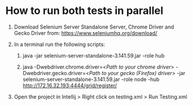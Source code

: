 # How to run both tests in parallel

1. Download Selenium Server Standalone Server, Chrome Driver and Gecko Driver from: https://www.seleniumhq.org/download/

2. In a terminal run the following scripts:

   1. java -jar selenium-server-standalone-3.141.59.jar -role hub

   1. java -Dwebdriver.chrome.driver=<_Path to your chrome driver_> -Dwebdriver.gecko.driver=<_Path to your gecko (Firefox) driver_> -jar selenium-server-standalone-3.141.59.jar 
    -role node -hub http://172.16.32.193:4444/grid/register/ 

3. Open the project in Intellij > Right click on testing.xml > Run Testing.xml